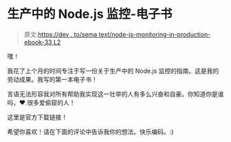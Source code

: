 # 生产中的 Node.js 监控-电子书

> 原文:[https://dev . to/sema text/node-js-monitoring-in-production-ebook-33 L2](https://dev.to/sematext/node-js-monitoring-in-production-ebook-33l2)

嘿！

我花了上个月的时间专注于写一份关于生产中的 Node.js 监控的指南。这是我的劳动成果。我写的第一本电子书！

言语无法形容我对所有帮助我实现这一壮举的人有多么兴奋和自豪。你知道你是谁吗，❤️.很多爱偷窥的人！

这里是官方下载链接！

希望你喜欢！请在下面的评论中告诉我你的想法。快乐编码。:)